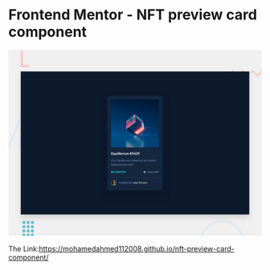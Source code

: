 # Frontend Mentor - NFT preview card component

![Design preview for the NFT preview card component coding challenge](./design/desktop-preview.jpg)

The Link:https://mohamedahmed112008.github.io/nft-preview-card-component/
